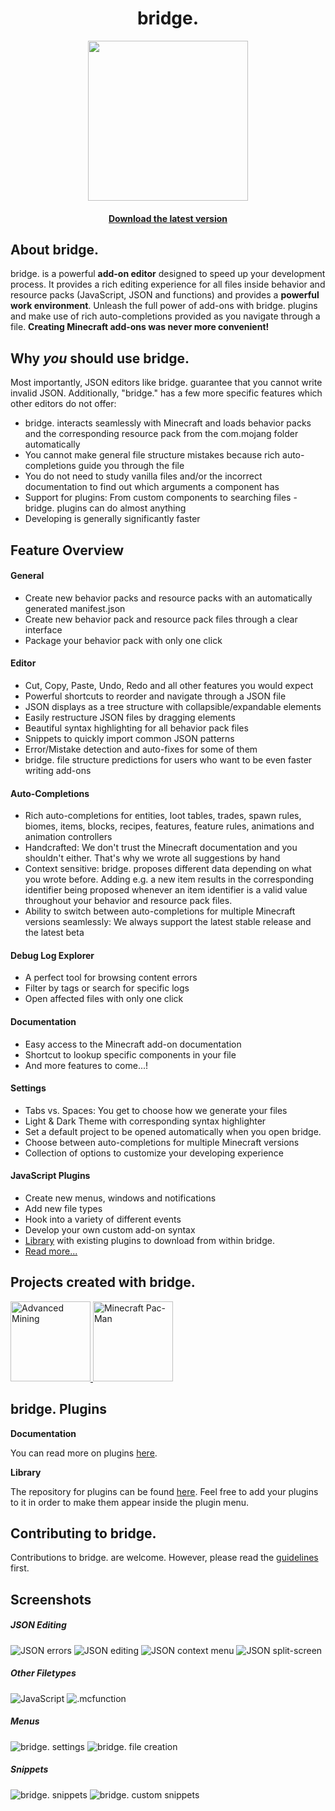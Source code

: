 <h1 align="center">bridge.</h1>
<p align="center">
  <a href="https://github.com/solvedDev/bridge./releases/latest">
    <img width="256" height="256" src="https://raw.githubusercontent.com/solvedDev/bridge./master/images/1024x1024.png">
    <h4 align="center">Download the latest version</h4>
  </a>
</p>

## About bridge.

bridge. is a powerful **add-on editor** designed to speed up your development process. It provides a rich editing experience for all files inside behavior and resource packs (JavaScript, JSON and functions) and provides a **powerful work environment**.
Unleash the full power of add-ons with bridge. plugins and make use of rich auto-completions provided as you navigate through a file. **Creating Minecraft add-ons was never more convenient!**

## Why _you_ should use bridge.

Most importantly, JSON editors like bridge. guarantee that you cannot write invalid JSON.
Additionally, "bridge." has a few more specific features which other editors do not offer:

-   bridge. interacts seamlessly with Minecraft and loads behavior packs and the corresponding resource pack from the com.mojang folder automatically
-   You cannot make general file structure mistakes because rich auto-completions guide you through the file
-   You do not need to study vanilla files and/or the incorrect documentation to find out which arguments a component has
-   Support for plugins: From custom components to searching files - bridge. plugins can do almost anything
-   Developing is generally significantly faster

## Feature Overview

#### General

-   Create new behavior packs and resource packs with an automatically generated manifest.json
-   Create new behavior pack and resource pack files through a clear interface
-   Package your behavior pack with only one click

#### Editor

-   Cut, Copy, Paste, Undo, Redo and all other features you would expect
-   Powerful shortcuts to reorder and navigate through a JSON file
-   JSON displays as a tree structure with collapsible/expandable elements
-   Easily restructure JSON files by dragging elements
-   Beautiful syntax highlighting for all behavior pack files
-   Snippets to quickly import common JSON patterns
-   Error/Mistake detection and auto-fixes for some of them
-   bridge. file structure predictions for users who want to be even faster writing add-ons

#### Auto-Completions

-   Rich auto-completions for entities, loot tables, trades, spawn rules, biomes, items, blocks, recipes, features, feature rules, animations and animation controllers
-   Handcrafted: We don't trust the Minecraft documentation and you shouldn't either. That's why we wrote all suggestions by hand
-   Context sensitive: bridge. proposes different data depending on what you wrote before. Adding e.g. a new item results in the corresponding identifier being proposed whenever an item identifier is a valid value throughout your behavior and resource pack files.
-   Ability to switch between auto-completions for multiple Minecraft versions seamlessly: We always support the latest stable release and the latest beta

#### Debug Log Explorer

-   A perfect tool for browsing content errors
-   Filter by tags or search for specific logs
-   Open affected files with only one click

#### Documentation

-   Easy access to the Minecraft add-on documentation
-   Shortcut to lookup specific components in your file
-   And more features to come...!

#### Settings

-   Tabs vs. Spaces: You get to choose how we generate your files
-   Light & Dark Theme with corresponding syntax highlighter
-   Set a default project to be opened automatically when you open bridge.
-   Choose between auto-completions for multiple Minecraft versions
-   Collection of options to customize your developing experience

#### JavaScript Plugins

-   Create new menus, windows and notifications
-   Add new file types
-   Hook into a variety of different events
-   Develop your own custom add-on syntax
-   [Library](https://github.com/solvedDev/bridge-plugins) with existing plugins to download from within bridge.
-   [Read more...](https://github.com/solvedDev/bridge./blob/master/plugin_docs/main.md)

## Projects created with bridge.

<div>
  <a target="_blank" rel="noopener" href="https://www.minecraft.net/en-us/pdp/?id=56952d12-3c9c-4597-886d-b62f77202e27">
    <img height="128" alt="Advanced Mining" src="https://xforgeassets002.xboxlive.com/pf-title-b63a0803d3653643-ee7b/8699bc96-814d-45ae-b803-2366fb1f378f/AdvancedMining_Thumbnail_0.jpg">
  </a>
  <a target="_blank" rel="noopener" href="https://www.minecraft.net/en-us/pdp/?id=366e895b-d090-4151-a83a-e86c6b339732">
    <img height="128" alt="Minecraft Pac-Man" src="https://xforgeassets002.xboxlive.com/pf-title-b63a0803d3653643-ee7b/fe12965f-e13d-4791-9828-f3aa843bb4f1/PAC-MAN_Thumbnail_0.jpg">
  </a>
</div>

## bridge. Plugins

**Documentation**

You can read more on plugins [here](https://github.com/solvedDev/bridge./blob/master/plugin_docs/main.md).

**Library**

The repository for plugins can be found [here](https://github.com/solvedDev/bridge-plugins). Feel free to add your plugins to it in order to make them appear inside the plugin menu.

## Contributing to bridge.

Contributions to bridge. are welcome. However, please read the [guidelines](https://github.com/solvedDev/bridge./blob/master/CONTRIBUTING.md) first.

## Screenshots

##### JSON Editing

![JSON errors](https://github.com/solvedDev/bridge./raw/master/images/screenshot_1.png)
![JSON editing](https://github.com/solvedDev/bridge./raw/master/images/screenshot_2.png)
![JSON context menu](https://github.com/solvedDev/bridge./raw/master/images/screenshot_9.png)
![JSON split-screen](https://github.com/solvedDev/bridge./raw/master/images/screenshot_10.png)

##### Other Filetypes

![JavaScript](https://github.com/solvedDev/bridge./raw/master/images/screenshot_6.png)
![.mcfunction](https://github.com/solvedDev/bridge./raw/master/images/screenshot_5.png)

##### Menus

![bridge. settings](https://github.com/solvedDev/bridge./raw/master/images/screenshot_3.png)
![bridge. file creation](https://github.com/solvedDev/bridge./raw/master/images/screenshot_4.png)

##### Snippets

![bridge. snippets](https://github.com/solvedDev/bridge./raw/master/images/screenshot_7.png)
![bridge. custom snippets](https://github.com/solvedDev/bridge./raw/master/images/screenshot_8.png)
